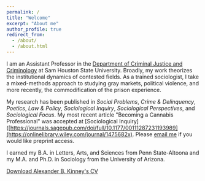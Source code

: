 ```yaml
---
permalink: /
title: "Welcome"
excerpt: "About me"
author_profile: true
redirect_from: 
  - /about/
  - /about.html
---
```



I am an Assistant Professor in the [Department of Criminal Justice and Criminology](https://www.shsu.edu/academics/cj-crim/) at Sam Houston State University. Broadly, my work theorizes the institutional dynamics of contested fields. As a trained sociologist, I take a mixed-methods approach to studying gray markets, political violence, and more recently, the commodification of the prison experience.  

My research has been published in *Social Problems*, *Crime & Delinquency*, *Poetics*, *Law & Policy*, *Sociological Inquiry*, *Sociological Perspectives*, and *Sociological Focus*. My most recent article "Becoming a Cannabis Professional" was accepted at [Sociological Inquiry]([https://journals.sagepub.com/doi/full/10.1177/00111287231193989](https://onlinelibrary.wiley.com/journal/1475682x). Please [email me](abk017@shsu.edu) if you would like preprint access.

I earned my B.A. in Letters, Arts, and Sciences from Penn State-Altoona and my M.A. and Ph.D. in Sociology from the University of Arizona.

[Download Alexander B. Kinney's CV](https://www.alexanderkinney.com/files/CV2024.pdf) 
